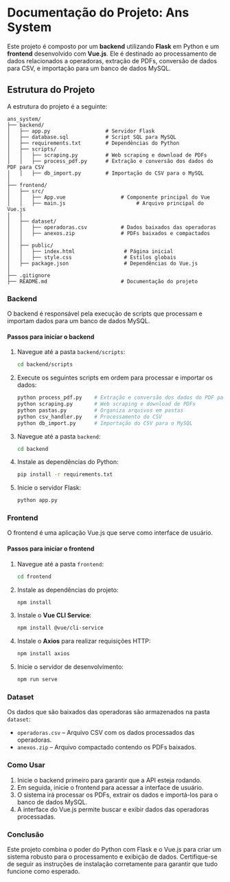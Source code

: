 # Documentação do Projeto: Ans System

Este projeto é composto por um **backend** utilizando **Flask** em Python e um **frontend** desenvolvido com **Vue.js**. Ele é destinado ao processamento de dados relacionados a operadoras, extração de PDFs, conversão de dados para CSV, e importação para um banco de dados MySQL.

## Estrutura do Projeto

A estrutura do projeto é a seguinte:

```
ans_system/
├── backend/
│   ├── app.py                  # Servidor Flask
│   ├── database.sql            # Script SQL para MySQL
│   ├── requirements.txt        # Dependências do Python
│   ├── scripts/                
│   │   ├── scraping.py         # Web scraping e download de PDFs
│   │   ├── process_pdf.py      # Extração e conversão dos dados do PDF para CSV
│   │   ├── db_import.py        # Importação do CSV para o MySQL
│
├── frontend/
│   ├── src/
│   │   ├── App.vue                  # Componente principal do Vue
│   │   ├── main.js                       # Arquivo principal do Vue.js
│   |
│   ├── dataset/
│   │   ├── operadoras.csv           # Dados baixados das operadoras
│   │   ├── anexos.zip               # PDFs baixados e compactados
│   │
│   ├── public/
│   │   ├── index.html                # Página inicial
│   │   ├── style.css                 # Estilos globais
│   ├── package.json                  # Dependências do Vue.js
│
├── .gitignore                       
├── README.md                        # Documentação do projeto
```

### Backend

O backend é responsável pela execução de scripts que processam e importam dados para um banco de dados MySQL.

#### Passos para iniciar o backend

1. Navegue até a pasta `backend/scripts`:
   ```bash
   cd backend/scripts
   ```

2. Execute os seguintes scripts em ordem para processar e importar os dados:
   ```bash
   python process_pdf.py    # Extração e conversão dos dados do PDF para CSV
   python scraping.py       # Web scraping e download de PDFs
   python pastas.py         # Organiza arquivos em pastas
   python csv_handler.py    # Processamento do CSV
   python db_import.py      # Importação do CSV para o MySQL
   ```

3. Navegue até a pasta `backend`:
   ```bash
   cd backend
   ```

4. Instale as dependências do Python:
   ```bash
   pip install -r requirements.txt
   ```

5. Inicie o servidor Flask:
   ```bash
   python app.py
   ```

### Frontend

O frontend é uma aplicação Vue.js que serve como interface de usuário.

#### Passos para iniciar o frontend

1. Navegue até a pasta `frontend`:
   ```bash
   cd frontend
   ```

2. Instale as dependências do projeto:
   ```bash
   npm install
   ```

3. Instale o **Vue CLI Service**:
   ```bash
   npm install @vue/cli-service
   ```

4. Instale o **Axios** para realizar requisições HTTP:
   ```bash
   npm install axios
   ```

5. Inicie o servidor de desenvolvimento:
   ```bash
   npm run serve
   ```

### Dataset

Os dados que são baixados das operadoras são armazenados na pasta `dataset`:

- `operadoras.csv` – Arquivo CSV com os dados processados das operadoras.
- `anexos.zip` – Arquivo compactado contendo os PDFs baixados.

### Como Usar

1. Inicie o backend primeiro para garantir que a API esteja rodando.
2. Em seguida, inicie o frontend para acessar a interface de usuário.
3. O sistema irá processar os PDFs, extrair os dados e importá-los para o banco de dados MySQL.
4. A interface do Vue.js permite buscar e exibir dados das operadoras processadas.

### Conclusão

Este projeto combina o poder do Python com Flask e o Vue.js para criar um sistema robusto para o processamento e exibição de dados. Certifique-se de seguir as instruções de instalação corretamente para garantir que tudo funcione como esperado.
